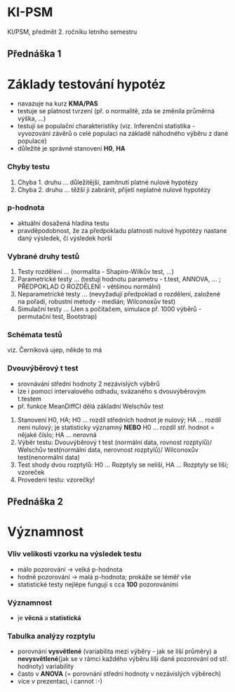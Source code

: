 # KI-PSM
KI/PSM, předmět 2. ročníku letního semestru

## Přednáška 1
# Základy testování hypotéz
- navazuje na kurz **KMA/PAS**
- testuje se platnost tvrzení (př. o normalitě, zda se změnila průměrná výška, ...)
- testují se populační charakteristiky (viz. Inferenční statistika - vyvozování závěrů o celé populaci na základě náhodného výběru z dané populace)
- důležité je správné stanovení **H0**, **HA**
### Chyby testu
1. Chyba 1. druhu ... důležitější, zamítnutí platné nulové hypotézy
2. Chyba 2. druhu ... těžší ji zabránit, přijetí neplatné nulové hypotézy

### p-hodnota
- aktuální dosažená hladina testu
- pravděpodobnost, že za předpokladu platnosti nulové hypotézy nastane daný výsledek, či výsledek horší

### Vybrané druhy testů
1. Testy rozdělení ... (normalita - Shapiro-Wilkův test, ...)
2. Parametrické testy ... (testují hodnotu parametru - t.test, ANNOVA, ... ; PŘEDPOKLAD O ROZDĚLENÍ - většinou normální)
3. Neparametrické testy ... (nevyžadují předpoklad o rozdělení, založené na pořadí, robustní metody - medián; Wilconoxův test)
4. Simulační testy ... (Jen s počítačem, simulace př. 1000 výběrů - permutační test, Bootstrap)

### Schémata testů
viz. Černíková ujep, někde to má

### Dvouvýběrový t test
- srovnávání střední hodnoty 2 nezávislých výběrů
- lze i pomocí intervalového odhadu, svázaného s dvouvýběrovým t.testem
- př. funkce MeanDiffCI dělá základní Welschův test

1. Stanovení H0, HA; H0 ... rozdíl středních hodnot je nulový; HA ... rozdíl není nulový; je statisticky významný **NEBO** H0 ... rozdíl stř. hodnot = nějaké číslo; HA ... nerovná
2. Výběr testu: Dvouvýběrový t test (normální data, rovnost rozptylů)/ Welschův test(normální data, nerovnost rozptylů)/ Wilconoxův test(nenormální data)
3. Test shody dvou rozptylů: H0 ... Rozptyly se neliší, HA ... Rozptyly se liší; vzoreček
4. Provedení testu: vzorečky!



## Přednáška 2
# Významnost
### Vliv velikosti vzorku na výsledek testu
- málo pozorování -> velká p-hodnota
- hodně pozorování -> malá p-hodnota; prokáže se téměř vše
- statistické testy nejlépe fungují s cca **100** pozorováními

### Významnost
- je **věcná** a **statistická**

### Tabulka analýzy rozptylu
- porovnání **vysvětlené** (variabilita mezi výběry - jak se liší průměry) a **nevysvětlené**(jak se v rámci každého výběru liší dané pozorování od stř. hodnoty) variability
- často v **ANOVA** (= porovnání střední hodnoty v nezávislých výběrech)
- více v prezentaci, i cannot :-)












